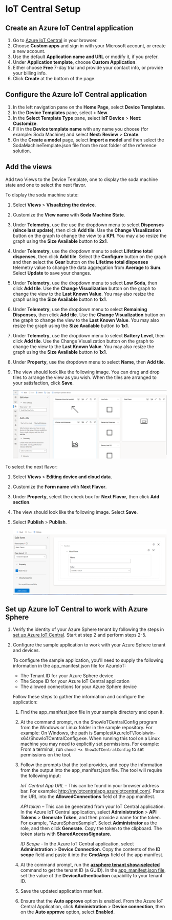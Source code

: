 
# IoT Central Setup

## Create an Azure IoT Central application

1. Go to [Azure IoT Central](https://apps.azureiotcentral.com/build) in your browser.
1. Choose **Custom apps** and sign in with your Microsoft account, or create a new account.
1. Use the default **Application name and URL** or modify it, if you prefer.
1. Under **Application template**, choose **Custom Application**.
1. Either choose **Free** 7-day trial and provide your contact info, or provide your billing info.
1. Click **Create** at the bottom of the page.

## Configure the Azure IoT Central application

1. In the left navigation pane on the **Home Page**, select **Device Templates**.
1. In the **Device Templates** pane, select **+ New**.
1. In the **Select Template Type** pane, select **IoT Device** > **Next: Customize**.
1. Fill in the **Device template name** with any name you choose (for example: Soda Machine) and select **Next: Review** > **Create**.
1. On the **Create a model** page, select **Import a model** and then select the SodaMachineTemplate.json file from the root folder of the reference solution.

## Add the views

Add two Views to the Device Template, one to display the soda machine state and one to select the next flavor.

   To display the soda machine state:

   1. Select **Views** > **Visualizing the device**.
   1. Customize the **View name** with **Soda Machine State**.
   1. Under **Telemetry**, use the use the dropdown menu to select **Dispenses (since last update)**, then click **Add tile**. Use the **Change Visualization** button on the graph to change the view to a **KPI**. You may also resize the graph using the **Size Available** button to **2x1**.
   1. Under **Telemetry**, use the dropdown menu to select **Lifetime total dispenses**, then click **Add tile**. Select the **Configure** button on the graph and then select the **Gear** button on the **Lifetime total dispenses** telemetry value to change the data aggregation from **Average** to **Sum**. Select **Update** to save your changes.
   1. Under **Telemetry**, use the dropdown menu to select **Low Soda**, then click **Add tile**. Use the **Change Visualization** button on the graph to change the view to the **Last Known Value**. You may also resize the graph using the **Size Available** button to **1x1**.
   1. Under **Telemetry**, use the dropdown menu to select **Remaining Dispenses**, then click **Add tile**. Use the **Change Visualization** button on the graph to change the view to the **Last Known Value**. You may also resize the graph using the **Size Available** button to **1x1**.
   1. Under **Telemetry**, use the dropdown menu to select **Battery Level**, then click **Add tile**. Use the Change Visualization button on the graph to change the view to the **Last Known Value**. You may also resize the graph using the **Size Available** button to **1x1**.
   1. Under **Property**, use the dropdown menu to select **Name**, then **Add tile**.
   1. The view should look like the following image. You can drag and drop tiles to arrange the view as you wish. When the tiles are arranged to your satisfaction, click **Save**.

       ![Display the soda machine state.](./media/IOT1-50.png)

   To select the next flavor:

   1. Select **Views** > **Editing device and cloud data**.
   1. Customize the **Form name** with **Next Flavor**.
   1. Under **Property**, select the check box for **Next Flavor**, then click **Add section**.
   1. The view should look like the following image. Select **Save**.
   1. Select **Publish** > **Publish**.

       ![Edit device and cloud data.](./media/IOT2-50.png)

## Set up Azure IoT Central to work with Azure Sphere

1. Verify the identity of your Azure Sphere tenant by following the steps in [set up Azure IoT Central](https://learn.microsoft.com/azure-sphere/app-development/setup-iot-central#step-2-download-the-tenant-authentication-ca-certificate). Start at step 2 and perform steps 2-5.

1. Configure the sample application to work with your Azure Sphere tenant and devices.

   To configure the sample application, you'll need to supply the following information in the app_manifest.json file for AzureIoT:

   - The Tenant ID for your Azure Sphere device
   - The Scope ID for your Azure IoT Central application
   - The allowed connections for your Azure Sphere device

    Follow these steps to gather the information and configure the application:

    1. Find the app_manifest.json file in your sample directory and open it.

    1. At the command prompt, run the ShowIoTCentralConfig program from the Windows or Linux folder in the sample repository. For example: On Windows, the path is Samples\AzureIoT\Tools\win-x64\ShowIoTCentralConfig.exe. When running this tool on a Linux machine you may need to explicitly set permissions. For example: From a terminal, run `chmod +x ShowIoTCentralConfig` to set permissions on the tool.

    1. Follow the prompts that the tool provides, and copy the information from the output into the app_manifest.json file. The tool will require the following input:

       *IoT Central App URL* – This can be found in your browser address bar. For example: http://myiotcentralapp.azureiotcentral.com/. Paste the URL into the **AllowedConnections** field of the app manifest.

       *API token* – This can be generated from your IoT Central application. In the Azure IoT Central application, select **Administration** > **API Tokens** > **Generate Token**, and then provide a name for the  token. For example, "AzureSphereSample". Select **Administrator** as the role, and then click **Generate**. Copy the token to the clipboard. The token starts with **SharedAccessSignature**.

       *ID Scope* - In the Azure IoT Central application, select **Administration** > **Device Connection**. Copy the contents of the **ID scope** field and paste it into the **CmdArgs** field of the app manifest.

    1. At the command prompt, run the [**azsphere tenant show-selected**](https://learn.microsoft.com/azure-sphere/reference/azsphere-tenant?tabs=cliv1#show-selected) command to get the tenant ID (a GUID). In the [app_manifest.json file](https://learn.microsoft.com/azure-sphere/app-development/app-manifest), set the value of the **DeviceAuthentication** capability to your tenant ID.

    1. Save the updated application manifest.

    1. Ensure that the **Auto approve** option is enabled. From the Azure IoT Central Application, click **Administration** > **Device connection**, then on the **Auto approve** option, select **Enabled**.
